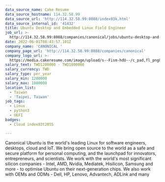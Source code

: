 ```yaml
---
data_source_name: Cake Resume
data_source_hostname: 114.32.58.99
data_source_url: 'http://114.32.58.99:8088/index03k.html'
data_source_internal_id: '41432'
title: Ubuntu Desktop and Embedded Linux Field Engineer
job_url: >-
  http://114.32.58.99:8088/companies/canonical/jobs/ubuntu-desktop-and-embedded-linux-field-engineer
date: 2022-06-01T08:43:57.101Z
company_name: 'CANONICAL '
company_page_url: 'http://114.32.58.99:8088/companies/canonical'
company_logo_url: >-
  https://media.cakeresume.com/image/upload/s--Fism-hdU--/c_pad,fl_png8,h_200,w_200/v1635331670/mop13obsyrg4coreqqf4.png
salary_text: TWD1200000 - TWD1800000
salary_currency: TWD
salary_type: per_year
salary_min: 1200000
salary_max: 1800000
location_list:
  - Taiwan
  - 'Taipei, Taiwan'
job_tags:
  - Linux
  - python3
  - UEFI
badges:
  - Cloud index03t2055

---
```


Canonical Ubuntu is the world's leading Linux for software engineers, desktops, cloud and IoT. We bring open source to the world as a safe and secure platform for personal computing, and the launchpad for innovators, entrepreneurs, and scientists. We work with the world's most significant silicon companies - Intel, AMD, Nvidia, Mediatek, Hisilicon, Samsung and more - to optimise Ubuntu on their next-generation chips. We also work with OEMs and ODMs - Dell, HP, Lenovo, Advantech, ADLink and many 